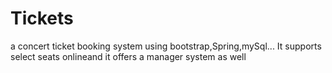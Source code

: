# Tickets
a concert ticket booking system using bootstrap,Spring,mySql... 
It supports select seats onlineand it offers a manager system as well

